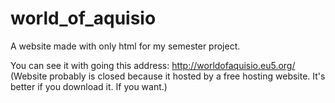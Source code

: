 # world_of_aquisio
A website made with only html for my semester project.

You can see it with going this address: http://worldofaquisio.eu5.org/
(Website probably is closed because it hosted by a free hosting website. 
It's better if you download it. If you want.)
